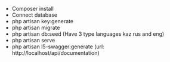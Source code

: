 - Composer install
- Connect database
- php artisan key:generate
- php artisan migrate
- php artisan db:seed (Have 3 type languages kaz rus and eng)
- php artisan serve
- php artisan l5-swagger:generate (url: http://localhost/api/documentation)
